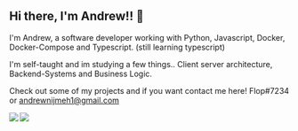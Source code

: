 ## Hi there, I'm Andrew!! 👋

I'm Andrew, a software developer working with Python, Javascript, Docker, Docker-Compose and  Typescript. (still learning typescript)

I'm self-taught and im studying a few things.. Client server architecture, Backend-Systems and Business Logic.

Check out some of my projects and if you want contact me here! Flop#7234 or andrewnijmeh1@gmail.com

<img align="left" src="https://github-readme-stats.vercel.app/api?username=andrewnijmeh&count_private=true&line_height=21&show_icons=true&hide_border=true"/>
<img align="left" src="https://github-readme-stats.vercel.app/api/top-langs/?username=andrewnijmeh&layout=compact&card_width=250&hide_border=true"/>


